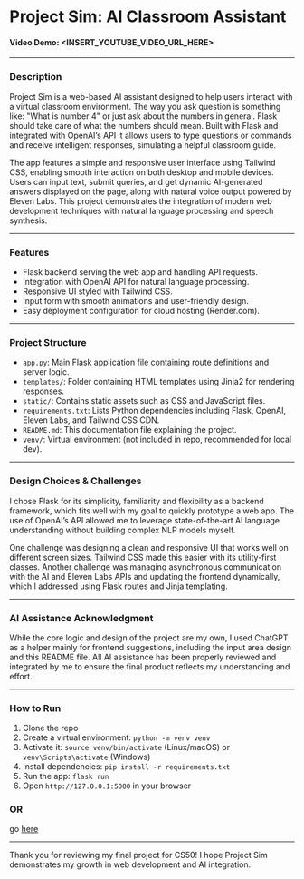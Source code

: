# Project Sim: AI Classroom Assistant

#### Video Demo: <INSERT_YOUTUBE_VIDEO_URL_HERE>

---

### Description

Project Sim is a web-based AI assistant designed to help users interact with a virtual classroom environment. The way you ask question is something like: "What is number 4" or just ask about the numbers in general. Flask should take care of what the numbers should mean. Built with Flask and integrated with OpenAI’s API it allows users to type questions or commands and receive intelligent responses, simulating a helpful classroom guide.

The app features a simple and responsive user interface using Tailwind CSS, enabling smooth interaction on both desktop and mobile devices. Users can input text, submit queries, and get dynamic AI-generated answers displayed on the page, along with natural voice output powered by Eleven Labs. This project demonstrates the integration of modern web development techniques with natural language processing and speech synthesis.

---

### Features

- Flask backend serving the web app and handling API requests.
- Integration with OpenAI API for natural language processing.
- Responsive UI styled with Tailwind CSS.
- Input form with smooth animations and user-friendly design.
- Easy deployment configuration for cloud hosting (Render.com).

---

### Project Structure

- `app.py`: Main Flask application file containing route definitions and server logic.
- `templates/`: Folder containing HTML templates using Jinja2 for rendering responses.
- `static/`: Contains static assets such as CSS and JavaScript files.
- `requirements.txt`: Lists Python dependencies including Flask, OpenAI, Eleven Labs, and Tailwind CSS CDN.
- `README.md`: This documentation file explaining the project.
- `venv/`: Virtual environment (not included in repo, recommended for local dev).

---

### Design Choices & Challenges

I chose Flask for its simplicity, familiarity and flexibility as a backend framework, which fits well with my goal to quickly prototype a web app. The use of OpenAI’s API allowed me to leverage state-of-the-art AI language understanding without building complex NLP models myself.

One challenge was designing a clean and responsive UI that works well on different screen sizes. Tailwind CSS made this easier with its utility-first classes. Another challenge was managing asynchronous communication with the AI and Eleven Labs APIs and updating the frontend dynamically, which I addressed using Flask routes and Jinja templating.

---

### AI Assistance Acknowledgment

While the core logic and design of the project are my own, I used ChatGPT as a helper mainly for frontend suggestions, including the input area design and this README file. All AI assistance has been properly reviewed and integrated by me to ensure the final product reflects my understanding and effort.

---

### How to Run

1. Clone the repo
2. Create a virtual environment: `python -m venv venv`
3. Activate it: `source venv/bin/activate` (Linux/macOS) or `venv\Scripts\activate` (Windows)
4. Install dependencies: `pip install -r requirements.txt`
5. Run the app: `flask run`
6. Open `http://127.0.0.1:5000` in your browser

### OR

go [here](https://project-sim.onrender.com/)

---

Thank you for reviewing my final project for CS50! I hope Project Sim demonstrates my growth in web development and AI integration.
